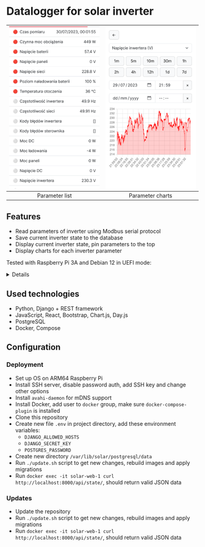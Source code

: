 # Datalogger for solar inverter

| ![](assets/scr1.png) | ![](assets/scr2.png) |
| :------------------: | :------------------: |
|    Parameter list    |   Parameter charts   |

## Features

- Read parameters of inverter using Modbus serial protocol
- Save current inverter state to the database
- Display current inverter state, pin parameters to the top
- Display charts for each inverter parameter

Tested with Raspberry Pi 3A and Debian 12 in UEFI mode:

<details>
<summary>Details</summary>

```
$ hostnamectl
 Static hostname: solar
       Icon name: computer-embedded
         Chassis: embedded
      Machine ID: (redacted)
         Boot ID: (redacted)
Operating System: Debian GNU/Linux 12 (bookworm)
          Kernel: Linux 6.1.0-10-arm64
    Architecture: arm64
 Hardware Vendor: Raspberry Pi Foundation
  Hardware Model: Raspberry Pi 3 Model A+
Firmware Version: UEFI Firmware v1.39

$ free
               total        used        free      shared  buff/cache   available
Mem:          412376      237984       12776       15372      186792      174392
Swap:        1048572       38912     1009660
```

</details>

## Used technologies

- Python, Django + REST framework
- JavaScript, React, Bootstrap, Chart.js, Day.js
- PostgreSQL
- Docker, Compose

## Configuration

### Deployment

- Set up OS on ARM64 Raspberry Pi
- Install SSH server, disable password auth, add SSH key and change other options
- Install `avahi-daemon` for mDNS support
- Install Docker, add user to `docker` group, make sure `docker-compose-plugin` is installed
- Clone this repository
- Create new file `.env` in project directory, add these environment variables:
  - `DJANGO_ALLOWED_HOSTS`
  - `DJANGO_SECRET_KEY`
  - `POSTGRES_PASSWORD`
- Create new directory `/var/lib/solar/postgresql/data`
- Run `./update.sh` script to get new changes, rebuild images and apply migrations
- Run `docker exec -it solar-web-1 curl http://localhost:8000/api/state/`, should return valid JSON data

### Updates

- Update the repository
- Run `./update.sh` script to get new changes, rebuild images and apply migrations
- Run `docker exec -it solar-web-1 curl http://localhost:8000/api/state/`, should return valid JSON data
